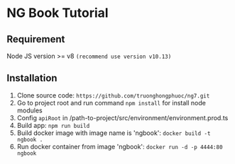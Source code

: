 # NG Book Tutorial

## Requirement
Node JS version >= v8 `(recommend use version v10.13)`

## Installation
1. Clone source code: `https://github.com/truonghongphuoc/ng7.git`
2. Go to project root and run command `npm install` for install node modules
3. Config `apiRoot` in /path-to-project/src/environment/environment.prod.ts
4. Build app: `npm run build`
5. Build docker image with image name is 'ngbook': `docker build -t ngbook .`
6. Run docker container from image 'ngbook': `docker run -d -p 4444:80 ngbook`
